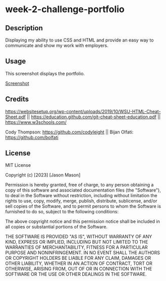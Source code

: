 # week-2-challenge-portfolio

## Description

Displaying my ability to use CSS and HTML and provide an easy way to communicate and show my work with employers.

## Usage

This screenshot displays the portfolio.

[Screenshot](assets/images/screenshot.jpg)

## Credits

https://websitesetup.org/wp-content/uploads/2019/10/WSU-HTML-Cheat-Sheet.pdf ||
https://education.github.com/git-cheat-sheet-education.pdf ||
https://www.w3schools.com/

Cody Thompson: https://github.com/codyleight || 
Bijan Olfati: https://github.com/bolfati

## License

MIT License

Copyright (c) [2023] [Jason Mason]

Permission is hereby granted, free of charge, to any person obtaining a copy
of this software and associated documentation files (the "Software"), to deal
in the Software without restriction, including without limitation the rights
to use, copy, modify, merge, publish, distribute, sublicense, and/or sell
copies of the Software, and to permit persons to whom the Software is
furnished to do so, subject to the following conditions:

The above copyright notice and this permission notice shall be included in all
copies or substantial portions of the Software.

THE SOFTWARE IS PROVIDED "AS IS", WITHOUT WARRANTY OF ANY KIND, EXPRESS OR
IMPLIED, INCLUDING BUT NOT LIMITED TO THE WARRANTIES OF MERCHANTABILITY,
FITNESS FOR A PARTICULAR PURPOSE AND NONINFRINGEMENT. IN NO EVENT SHALL THE
AUTHORS OR COPYRIGHT HOLDERS BE LIABLE FOR ANY CLAIM, DAMAGES OR OTHER
LIABILITY, WHETHER IN AN ACTION OF CONTRACT, TORT OR OTHERWISE, ARISING FROM,
OUT OF OR IN CONNECTION WITH THE SOFTWARE OR THE USE OR OTHER DEALINGS IN THE
SOFTWARE.
